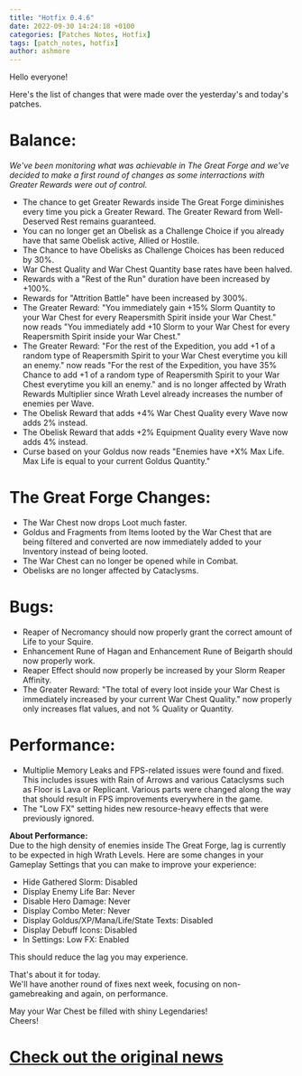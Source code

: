 ```yaml
---
title: "Hotfix 0.4.6"
date: 2022-09-30 14:24:18 +0100
categories: [Patches Notes, Hotfix]
tags: [patch_notes, hotfix]
author: ashmore
---
```

Hello everyone!  
  
Here's the list of changes that were made over the yesterday's and today's patches.  
  
Balance:
========

  
*We've been monitoring what was achievable in The Great Forge and we've decided to make a first round of changes as some interractions with Greater Rewards were out of control.*  
* The chance to get Greater Rewards inside The Great Forge diminishes every time you pick a Greater Reward. The Greater Reward from Well-Deserved Rest remains guaranteed.
* You can no longer get an Obelisk as a Challenge Choice if you already have that same Obelisk active, Allied or Hostile.
* The Chance to have Obelisks as Challenge Choices has been reduced by 30%.
* War Chest Quality and War Chest Quantity base rates have been halved.
* Rewards with a "Rest of the Run" duration have been increased by +100%.
* Rewards for "Attrition Battle" have been increased by 300%.
* The Greater Reward: "You immediately gain +15% Slorm Quantity to your War Chest for every Reapersmith Spirit inside your War Chest." now reads "You immediately add +10 Slorm to your War Chest for every Reapersmith Spirit inside your War Chest."
* The Greater Reward: "For the rest of the Expedition, you add +1 of a random type of Reapersmith Spirit to your War Chest everytime you kill an enemy." now reads "For the rest of the Expedition, you have 35% Chance to add +1 of a random type of Reapersmith Spirit to your War Chest everytime you kill an enemy." and is no longer affected by Wrath Rewards Multiplier since Wrath Level already increases the number of enemies per Wave.
* The Obelisk Reward that adds +4% War Chest Quality every Wave now adds 2% instead.
* The Obelisk Reward that adds +2% Equipment Quality every Wave now adds 4% instead.
* Curse based on your Goldus now reads "Enemies have +X% Max Life. Max Life is equal to your current Goldus Quantity."

  
The Great Forge Changes:
========================

  
* The War Chest now drops Loot much faster.
* Goldus and Fragments from Items looted by the War Chest that are being filtered and converted are now immediately added to your Inventory instead of being looted.
* The War Chest can no longer be opened while in Combat.
* Obelisks are no longer affected by Cataclysms.

  
Bugs:
=====

  
* Reaper of Necromancy should now properly grant the correct amount of Life to your Squire.
* Enhancement Rune of Hagan and Enhancement Rune of Beigarth should now properly work.
* Reaper Effect should now properly be increased by your Slorm Reaper Affinity.
* The Greater Reward: "The total of every loot inside your War Chest is immediately increased by your current War Chest Quality." now properly only increases flat values, and not % Quality or Quantity.

  
Performance:
============

  
* Multiplie Memory Leaks and FPS-related issues were found and fixed. This includes issues with Rain of Arrows and various Cataclysms such as Floor is Lava or Replicant. Various parts were changed along the way that should result in FPS improvements everywhere in the game.
* The "Low FX" setting hides new resource-heavy effects that were previously ignored.

  
**About Performance:**  
Due to the high density of enemies inside The Great Forge, lag is currently to be expected in high Wrath Levels. Here are some changes in your Gameplay Settings that you can make to improve your experience:  
  
- Hide Gathered Slorm: Disabled  
- Display Enemy Life Bar: Never  
- Disable Hero Damage: Never  
- Display Combo Meter: Never   
- Display Goldus/XP/Mana/Life/State Texts: Disabled  
- Display Debuff Icons: Disabled  
- In Settings: Low FX: Enabled  
  
This should reduce the lag you may experience.  
  
  
  
That's about it for today.  
We'll have another round of fixes next week, focusing on non-gamebreaking and again, on performance.  
  
May your War Chest be filled with shiny Legendaries!  
Cheers!  


# <a href="https://steamstore-a.akamaihd.net/news/externalpost/steam_community_announcements/4588629064114132450" target="_blank">Check out the original news</a>